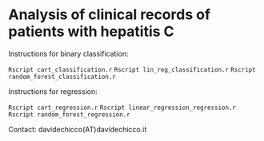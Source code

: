 # Analysis of clinical records of patients with hepatitis C 
Instructions for binary classification:

`Rscript cart_classification.r`
`Rscript lin_reg_classification.r`
`Rscript random_forest_classification.r`

Instructions for regression:

`Rscript cart_regression.r`
`Rscript linear_regression_regression.r`
`Rscript random_forest_regression.r`

Contact: davidechicco(AT)davidechicco.it
